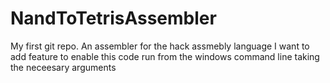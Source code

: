 # NandToTetrisAssembler
My first git repo. An assembler for the hack assmebly language
I want to add feature to enable this code run from the windows command line taking the neceesary arguments
